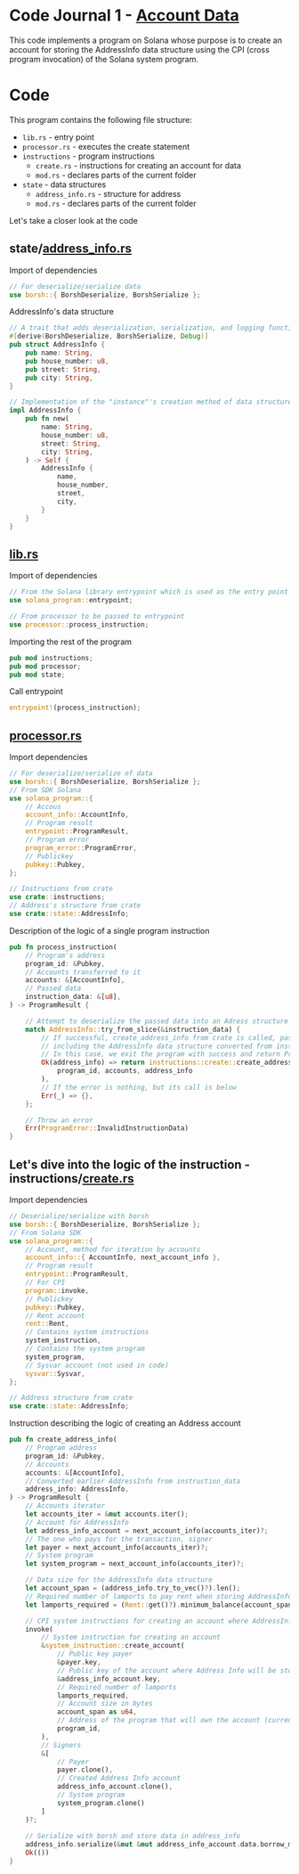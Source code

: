 # Code Journal 1 - [Account Data](https://github.com/solana-developers/program-examples/tree/main/basics/account-data/native/program/src)

This code implements a program on Solana whose purpose is to create an account for storing the AddressInfo data structure using the CPI (cross program invocation) of the Solana system program.

# Code

This program contains the following file structure:
- `lib.rs` - entry point
- `processor.rs` - executes the create statement
- `instructions` - program instructions
   - `create.rs` - instructions for creating an account for data
   - `mod.rs` - declares parts of the current folder
- `state` - data structures
   - `address_info.rs` - structure for address
   - `mod.rs` - declares parts of the current folder

Let's take a closer look at the code

## state/[address_info.rs](https://github.com/solana-developers/program-examples/blob/main/basics/account-data/native/program/src/state/address_info.rs)

Import of dependencies
```rust
// For deserialize/serialize data
use borsh::{ BorshDeserialize, BorshSerialize };
```

AddressInfo's data structure
```rust
// A trait that adds deserialization, serialization, and logging functionality to the data structure
#[derive(BorshDeserialize, BorshSerialize, Debug)]
pub struct AddressInfo {
    pub name: String,
    pub house_number: u8,
    pub street: String,
    pub city: String,
}

// Implementation of the "instance"'s creation method of data structure
impl AddressInfo {
    pub fn new(
        name: String,
        house_number: u8,
        street: String,
        city: String,
    ) -> Self {
        AddressInfo {
            name,
            house_number,
            street,
            city,
        }
    }
}
```

## [lib.rs](https://github.com/solana-developers/program-examples/blob/main/basics/account-data/native/program/src/lib.rs)

Import of dependencies
```rust
// From the Solana library entrypoint which is used as the entry point for all programs in Solana
use solana_program::entrypoint;

// From processor to be passed to entrypoint
use processor::process_instruction;
```

Importing the rest of the program
```rust
pub mod instructions;
pub mod processor;
pub mod state;
```

Call entrypoint
```rust
entrypoint!(process_instruction);
```

## [processor.rs](https://github.com/solana-developers/program-examples/blob/main/basics/account-data/native/program/src/processor.rs)

Import dependencies
```rust
// For deserialize/serialize of data
use borsh::{ BorshDeserialize, BorshSerialize };
// From SDK Solana
use solana_program::{
    // Accous
    account_info::AccountInfo, 
    // Program result
    entrypoint::ProgramResult, 
    // Program error
    program_error::ProgramError,
    // Publickey
    pubkey::Pubkey,
};

// Instructions from crate
use crate::instructions;
// Address's structure from crate
use crate::state::AddressInfo;
```

Description of the logic of a single program instruction
```rust
pub fn process_instruction(
    // Program's address
    program_id: &Pubkey,
    // Accounts transferred to it
    accounts: &[AccountInfo],
    // Passed data
    instruction_data: &[u8],
) -> ProgramResult {

    // Attempt to deserialize the passed data into an Adress structure with match
    match AddressInfo::try_from_slice(&instruction_data) {
        // If successful, create_address_info from crate is called, passing all the data
        // including the AddressInfo data structure converted from instruction_data
        // In this case, we exit the program with success and return ProgramResult
        Ok(address_info) => return instructions::create::create_address_info(
            program_id, accounts, address_info
        ),
        // If the error is nothing, but its call is below
        Err(_) => {},
    };

    // Throw an error
    Err(ProgramError::InvalidInstructionData)
}
```

## Let's dive into the logic of the instruction - instructions/[create.rs](https://github.com/solana-developers/program-examples/blob/main/basics/account-data/native/program/src/instructions/create.rs)

Import dependencies
```rust
// Deserialize/serialize with borsh
use borsh::{ BorshDeserialize, BorshSerialize };
// From Solana SDK
use solana_program::{
    // Account, method for iteration by accounts
    account_info::{ AccountInfo, next_account_info },
    // Program result
    entrypoint::ProgramResult, 
    // For CPI
    program::invoke,
    // Publickey
    pubkey::Pubkey,
    // Rent account
    rent::Rent,
    // Contains system instructions
    system_instruction,
    // Contains the system program
    system_program,
    // Sysvar account (not used in code)
    sysvar::Sysvar,
};

// Address structure from crate
use crate::state::AddressInfo;
```

Instruction describing the logic of creating an Address account
```rust
pub fn create_address_info(
    // Program address
    program_id: &Pubkey,
    // Accounts
    accounts: &[AccountInfo],
    // Converted earlier AddressInfo from instruction_data
    address_info: AddressInfo,
) -> ProgramResult {
    // Accounts iterator
    let accounts_iter = &mut accounts.iter();
    // Account for AddressInfo
    let address_info_account = next_account_info(accounts_iter)?;
    // The one who pays for the transaction, signer
    let payer = next_account_info(accounts_iter)?;
    // System program
    let system_program = next_account_info(accounts_iter)?;

    // Data size for the AddressInfo data structure
    let account_span = (address_info.try_to_vec()?).len();
    // Required number of lamports to pay rent when storing AddressInfo data
    let lamports_required = (Rent::get()?).minimum_balance(account_span);

    // CPI system instructions for creating an account where AddressInfo will be stored
    invoke(
        // System instruction for creating an account
        &system_instruction::create_account(
            // Public key payer
            &payer.key,
            // Public key of the account where Address Info will be stored
            &address_info_account.key,
            // Required number of lamports
            lamports_required,
            // Account size in bytes
            account_span as u64,
            // Address of the program that will own the account (current program)
            program_id,
        ),
        // Signers
        &[ 
            // Payer
            payer.clone(), 
            // Created Address Info account
            address_info_account.clone(), 
            // System program
            system_program.clone()
        ]
    )?;
    
    // Serialize with borsh and store data in address_info
    address_info.serialize(&mut &mut address_info_account.data.borrow_mut()[..])?;
    Ok(())
}
```
